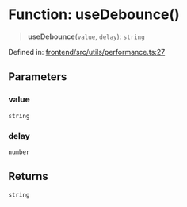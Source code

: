 # Function: useDebounce()

> **useDebounce**(`value`, `delay`): `string`

Defined in: [frontend/src/utils/performance.ts:27](https://github.com/lsendel/sass/blob/ca8b2b87627589617e0de57047e1f50d53e78078/frontend/src/utils/performance.ts#L27)

## Parameters

### value

`string`

### delay

`number`

## Returns

`string`
